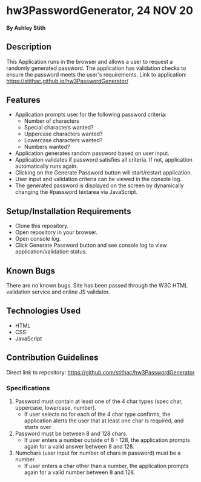 # hw3PasswordGenerator, 24 NOV 20
#### By Ashley Stith
## Description
This Application runs in the browser and allows a user to request a randomly generated password.  The application has validation checks to ensure the password meets the user's requirements.
Link to application: https://stithac.github.io/hw3PasswordGenerator/
## Features
* Application prompts user for the following password criteria:
    * Number of characters
    * Special characters wanted?
    * Uppercase characters wanted?
    * Lowercase characters wanted?
    * Numbers wanted?
* Application generates random password based on user input.
* Application validates if password satisfies all criteria. If not, application automatically runs again.
* Clicking on the Generate Password button will start/restart application.
* User input and validation criteria can be viewed in the console log.
* The generated password is displayed on the screen by dynamically changing the #password textarea via JavaScript.
## Setup/Installation Requirements
* Clone this repository.
* Open repository in your browser.
* Open console log.
* Click Generate Password button and see console log to view application/validation status.
## Known Bugs
There are no known bugs. Site has been passed through the W3C HTML validation service and online JS validator.
## Technologies Used
* HTML
* CSS
* JavaScript
## Contribution Guidelines
Direct link to repository: https://github.com/stithac/hw3PasswordGenerator
### Specifications
1. Password must contain at least one of the 4 char types (spec char, uppercase, lowercase, number).
    * If user selects no for each of the 4 char type confirms, the application alerts the user that at least one char is required, and starts over.
2. Password must be between 8 and 128 chars.
    * If user enters a number outside of 8 - 128, the application prompts again for a valid answer between 8 and 128.
3. Numchars (user input for number of chars in password) must be a number.
    * If user enters a char other than a number, the application prompts again for a valid number between 8 and 128.
